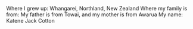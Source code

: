 Where I grew up: Whangarei, Northland, New Zealand
Where my family is from: My father is from Towai, and my mother is from Awarua
My name: Katene Jack Cotton